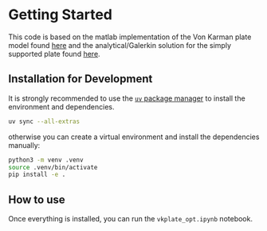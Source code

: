 # Getting Started


<!-- WARNING: THIS FILE WAS AUTOGENERATED! DO NOT EDIT! -->

This code is based on the matlab implementation of the Von Karman plate
model found [here](https://github.com/Nemus-Project/VKPlate) and the
analytical/Galerkin solution for the simply supported plate found
[here](https://github.com/rodrigodzf/VKGong).

## Installation for Development

It is strongly recommended to use the [`uv` package
manager](https://github.com/astral-sh/uv) to install the environment and
dependencies.

``` bash
uv sync --all-extras
```

otherwise you can create a virtual environment and install the
dependencies manually:

``` bash
python3 -m venv .venv
source .venv/bin/activate
pip install -e .
```

## How to use

Once everything is installed, you can run the `vkplate_opt.ipynb`
notebook.
